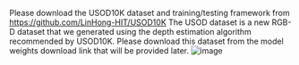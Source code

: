 Please download the USOD10K dataset and training/testing framework from https://github.com/LinHong-HIT/USOD10K
The USOD dataset is a new RGB-D dataset that we generated using the depth estimation algorithm recommended by USOD10K. Please download this dataset from the model weights download link that will be provided later.
![image](https://github.com/user-attachments/assets/b44d586e-1404-42b1-ac72-bd5ff327b94f)
